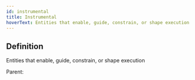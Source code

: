 ```yaml
---
id: instrumental
title: Instrumental
hoverText: Entities that enable, guide, constrain, or shape execution
---
```

## Definition
Entities that enable, guide, constrain, or shape execution

Parent: 